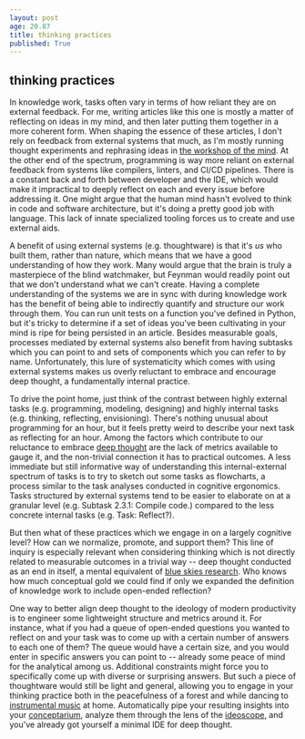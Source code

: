 ```yaml
---
layout: post
age: 20.87
title: thinking practices
published: True
---
```


## thinking practices

In knowledge work, tasks often vary in terms of how reliant they are on external feedback. For me, writing articles like this one is mostly a matter of reflecting on ideas in my mind, and then later putting them together in a more coherent form. When shaping the essence of these articles, I don't rely on feedback from external systems that much, as I'm mostly running thought experiments and rephrasing ideas in [the workshop of the mind](https://www.youtube.com/watch?v=jrnZ6tftrR0). At the other end of the spectrum, programming is way more reliant on external feedback from systems like compilers, linters, and CI/CD pipelines. There is a constant back and forth between developer and the IDE, which would make it impractical to deeply reflect on each and every issue before addressing it. One might argue that the human mind hasn't evolved to think in code and software architecture, but it's doing a pretty good job with language. This lack of innate specialized tooling forces us to create and use external aids.

A benefit of using external systems (e.g. thoughtware) is that it's _us_ who built them, rather than nature, which means that we have a good understanding of how they work. Many would argue that the brain is truly a masterpiece of the blind watchmaker, but Feynman would readily point out that we don't understand what we can't create. Having a complete understanding of the systems we are in sync with during knowledge work has the benefit of being able to indirectly quantify and structure our work through them. You can run unit tests on a function you've defined in Python, but it's tricky to determine if a set of ideas you've been cultivating in your mind is ripe for being persisted in an article. Besides measurable goals, processes mediated by external systems also benefit from having subtasks which you can point to and sets of components which you can refer to by name. Unfortunately, this lure of systematicity which comes with using external systems makes us overly reluctant to embrace and encourage deep thought, a fundamentally internal practice.

To drive the point home, just think of the contrast between highly external tasks (e.g. programming, modeling, designing) and highly internal tasks (e.g. thinking, reflecting, envisioning). There's nothing unusual about programming for an hour, but it feels pretty weird to describe your next task as reflecting for an hour. Among the factors which contribute to our reluctance to embrace [deep thought](https://www.calnewport.com/blog/2021/03/31/in-defense-of-thinking/) are the lack of metrics available to gauge it, and the non-trivial connection it has to practical outcomes. A less immediate but still informative way of understanding this internal-external spectrum of tasks is to try to sketch out some tasks as flowcharts, a process similar to the task analyses conducted in cognitive ergonomics. Tasks structured by external systems tend to be easier to elaborate on at a granular level (e.g. Subtask 2.3.1: Compile code.) compared to the less concrete internal tasks (e.g. Task: Reflect?).

But then what of these practices which we engage in on a largely cognitive level? How can we normalize, promote, and support them? This line of inquiry is especially relevant when considering thinking which is not directly related to measurable outcomes in a trivial way -- deep thought conducted as an end in itself, a mental equivalent of [blue skies research](https://en.wikipedia.org/wiki/Blue_skies_research). Who knows how much conceptual gold we could find if only we expanded the definition of knowledge work to include open-ended reflection?

One way to better align deep thought to the ideology of modern productivity is to engineer some lightweight structure and metrics around it. For instance, what if you had a queue of open-ended questions you wanted to reflect on and your task was to come up with a certain number of answers to each one of them? The queue would have a certain size, and you would enter in specific answers you can point to -- already some peace of mind for the analytical among us. Additional constraints might force you to specifically come up with diverse or surprising answers. But such a piece of thoughtware would still be light and general, allowing you to engage in your thinking practice both in the peacefulness of a forest and while dancing to [instrumental music](https://www.youtube.com/watch?v=0jipaRSban0) at home. Automatically pipe your resulting insights into your [conceptarium](/thoughtware/conceptarium), analyze them through the lens of the [ideoscope](/thoughtware/ideoscope), and you've already got yourself a minimal IDE for deep thought.
